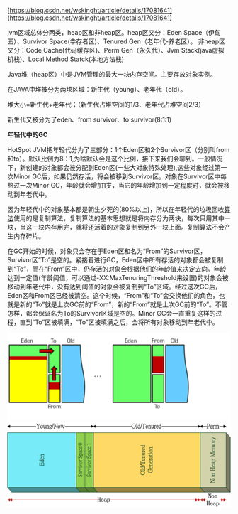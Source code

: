 [https://blog.csdn.net/wskinght/article/details/17081641](https://blog.csdn.net/wskinght/article/details/17081641)

jvm区域总体分两类，heap区和非heap区。heap区又分：Eden Space（伊甸园）、Survivor Space\(幸存者区\)、Tenured Gen（老年代-养老区）。 非heap区又分：Code Cache\(代码缓存区\)、Perm Gen（永久代）、Jvm Stack\(java虚拟机栈\)、Local Method Statck\(本地方法栈\)

Java堆（heap区）中是JVM管理的最大一块内存空间。主要存放对象实例。

在JAVA中堆被分为两块区域：新生代（young）、老年代（old）。

堆大小=新生代+老年代；（新生代占堆空间的1/3、老年代占堆空间2/3）

新生代又被分为了eden、from survivor、to survivor\(8:1:1\)

**年轻代中的GC**

HotSpot JVM把年轻代分为了三部分：1个Eden区和2个Survivor区（分别叫from和to）。默认比例为8：1,为啥默认会是这个比例，接下来我们会聊到。一般情况下，新创建的对象都会被分配到Eden区\(一些大对象特殊处理\),这些对象经过第一次Minor GC后，如果仍然存活，将会被移到Survivor区。对象在Survivor区中每熬过一次Minor GC，年龄就会增加1岁，当它的年龄增加到一定程度时，就会被移动到年老代中。

因为年轻代中的对象基本都是朝生夕死的\(80%以上\)，所以在年轻代的垃圾回收[算法](http://lib.csdn.net/base/datastructure)使用的是复制算法，复制算法的基本思想就是将内存分为两块，每次只用其中一块，当这一块内存用完，就将还活着的对象复制到另外一块上面。复制算法不会产生内存碎片。

在GC开始的时候，对象只会存在于Eden区和名为“From”的Survivor区，Survivor区“To”是空的。紧接着进行GC，Eden区中所有存活的对象都会被复制到“To”，而在“From”区中，仍存活的对象会根据他们的年龄值来决定去向。年龄达到一定值\(年龄阈值，可以通过-XX:MaxTenuringThreshold来设置\)的对象会被移动到年老代中，没有达到阈值的对象会被复制到“To”区域。经过这次GC后，Eden区和From区已经被清空。这个时候，“From”和“To”会交换他们的角色，也就是新的“To”就是上次GC前的“From”，新的“From”就是上次GC前的“To”。不管怎样，都会保证名为To的Survivor区域是空的。Minor GC会一直重复这样的过程，直到“To”区被填满，“To”区被填满之后，会将所有对象移动到年老代中。

![](/assets/gc.png)![](/assets/heap.png)


